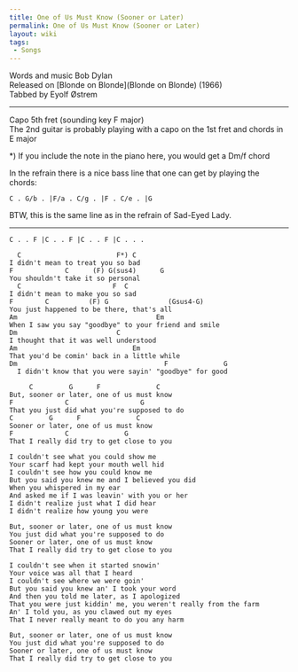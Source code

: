 ```yaml
---
title: One of Us Must Know (Sooner or Later)
permalink: One of Us Must Know (Sooner or Later)
layout: wiki
tags:
 - Songs
---
```


Words and music Bob Dylan  
Released on [Blonde on Blonde](Blonde on Blonde) (1966)  
Tabbed by Eyolf Østrem

* * * * *

Capo 5th fret (sounding key F major)  
The 2nd guitar is probably playing with a capo on the 1st fret and
chords in E major

\*) If you include the note in the piano here, you would get a Dm/f
chord

In the refrain there is a nice bass line that one can get by playing the
chords:

    C . G/b . |F/a . C/g . |F . C/e . |G

BTW, this is the same line as in the refrain of Sad-Eyed Lady.

* * * * *

    C . . F |C . . F |C . . F |C . . .

      C                        F*) C
    I didn't mean to treat you so bad
    F             C      (F) G(sus4)      G
    You shouldn't take it so personal
      C                       F  C
    I didn't mean to make you so sad
    F        C          (F) G               (Gsus4-G)
    You just happened to be there, that's all
    Am                                   Em
    When I saw you say "goodbye" to your friend and smile
    Dm                         C
    I thought that it was well understood
    Am                             Em
    That you'd be comin' back in a little while
    Dm                                     F              G
      I didn't know that you were sayin' "goodbye" for good

         C         G      F              C
    But, sooner or later, one of us must know
    F             C                  G
    That you just did what you're supposed to do
    C         G      F              C
    Sooner or later, one of us must know
    F             C              G
    That I really did try to get close to you

    I couldn't see what you could show me
    Your scarf had kept your mouth well hid
    I couldn't see how you could know me
    But you said you knew me and I believed you did
    When you whispered in my ear
    And asked me if I was leavin' with you or her
    I didn't realize just what I did hear
    I didn't realize how young you were

    But, sooner or later, one of us must know
    You just did what you're supposed to do
    Sooner or later, one of us must know
    That I really did try to get close to you

    I couldn't see when it started snowin'
    Your voice was all that I heard
    I couldn't see where we were goin'
    But you said you knew an' I took your word
    And then you told me later, as I apologized
    That you were just kiddin' me, you weren't really from the farm
    An' I told you, as you clawed out my eyes
    That I never really meant to do you any harm

    But, sooner or later, one of us must know
    You just did what you're supposed to do
    Sooner or later, one of us must know
    That I really did try to get close to you
